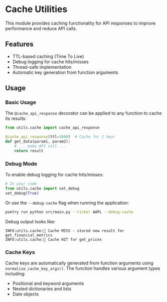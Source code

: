 # Cache Utilities

This module provides caching functionality for API responses to improve performance and reduce API calls.

## Features

- TTL-based caching (Time To Live)
- Debug logging for cache hits/misses
- Thread-safe implementation
- Automatic key generation from function arguments

## Usage

### Basic Usage

The `@cache_api_response` decorator can be applied to any function to cache its results:

```python
from utils.cache import cache_api_response

@cache_api_response(ttl=3600)  # Cache for 1 hour
def get_data(param1, param2):
    # ... make API call ...
    return result
```

### Debug Mode

To enable debug logging for cache hits/misses:

```python
# In your code
from utils.cache import set_debug
set_debug(True)
```

Or use the `--debug-cache` flag when running the application:

```bash
poetry run python src/main.py --ticker AAPL --debug-cache
```

Debug output looks like:
```
INFO:utils.cache:💾 Cache MISS - stored new result for get_financial_metrics
INFO:utils.cache:🎯 Cache HIT for get_prices
```

### Cache Keys

Cache keys are automatically generated from function arguments using `normalize_cache_key_args()`. 
The function handles various argument types including:
- Positional and keyword arguments
- Nested dictionaries and lists
- Date objects

